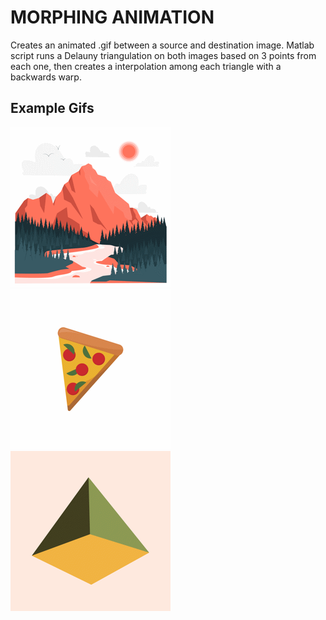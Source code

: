 # MORPHING ANIMATION
Creates an animated .gif between a source and destination image.
Matlab script runs a Delauny triangulation on both images based on 3 points from each one, then creates a interpolation among each triangle with a backwards warp.

## Example Gifs
![Mountain to Cheese Animation](gifs/mountain2cheese.gif)
![Pizza to Sandwich Animation](gifs/pizza2sandwich.gif)
![Pyramid to Sign Animation](gifs/pyramid2sign.gif)
